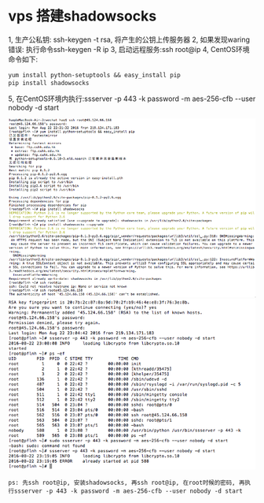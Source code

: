 # vps 搭建shadowsocks
1, 生产公私钥: ssh-keygen -t rsa, 将产生的公钥上传服务器
2, 如果发现waring错误: 执行命令ssh-keygen -R ip
3, 启动远程服务:ssh root@ip
4, CentOS环境命令如下: 

	yum install python-setuptools && easy_install pip
	pip install shadowsocks
5, 在CentOS环境内执行:ssserver -p 443 -k password -m aes-256-cfb --user nobody -d start

	

![](media/14719218236523/14719224928513.png)
![](media/14719218236523/14719225383459.png)


	ps: 先ssh root@ip, 安装shadowsocks, 再ssh root@ip, 在root时候的密码, 再执行ssserver -p 443 -k password -m aes-256-cfb --user nobody -d start

